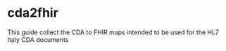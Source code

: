 # cda2fhir
This guide collect the  CDA to FHIR maps intended to be used for the  HL7 Italy CDA documents

